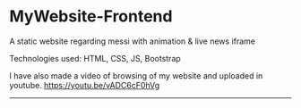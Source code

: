 # MyWebsite-Frontend
A static website regarding messi with animation & live news iframe

Technologies used: HTML, CSS, JS, Bootstrap

I have also made a video of browsing of my website and uploaded in youtube.
https://youtu.be/vADC6cF0hVg

<hr>
